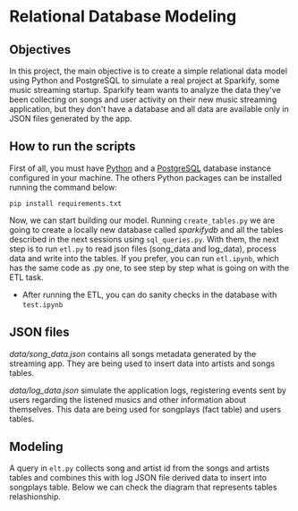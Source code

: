 # Relational Database Modeling

## Objectives
In this project, the main objective is to create a simple relational data model using Python and PostgreSQL to simulate a real project at Sparkify, some music streaming startup. Sparkify team wants to analyze the data they've been collecting on songs and user activity on their new music streaming application, but they don't have a database and all data are available only in JSON files generated by the app.

## How to run the scripts
First of all, you must have [Python](https://www.python.org/downloads/) and a [PostgreSQL](https://www.postgresql.org/download/) database instance configured in your machine. The others Python packages can be installed running the command below:

``` pip install requirements.txt ```

Now, we can start building our model. Running ```create_tables.py``` we are going to create a locally new database called *sparkifydb* and all the tables described in the next sessions using ```sql_queries.py```. With them, the next step is to run ```etl.py``` to read json files (song_data and log_data), process data and write into the tables. If you prefer, you can run ```etl.ipynb```, which has the same code as .py one, to see step by step what is going on with the ETL task.

* After running the ETL, you can do sanity checks in the database with ```test.ipynb```

## JSON files

*data/song_data.json* contains all songs metadata generated by the streaming app. They are being used to insert data into artists and songs tables.

*data/log_data.json* simulate the application logs, registering events sent by users regarding the listened musics and other information about themselves. This data are being used for songplays (fact table) and users tables.

## Modeling

A query in ```elt.py``` collects song and artist id from the songs and artists tables and combines this with log JSON file derived data to insert into songplays table. Below we can check the diagram that represents tables relashionship.

